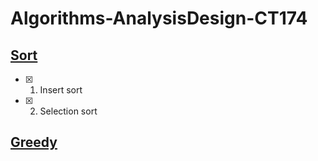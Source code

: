 # Algorithms-AnalysisDesign-CT174

## [Sort](https://github.com/Tarykege/Algorithms-AnalysisDesign-CT174/tree/main/Sorts)

- [X] 1. Insert sort
- [X] 2. Selection sort

## [Greedy]()
